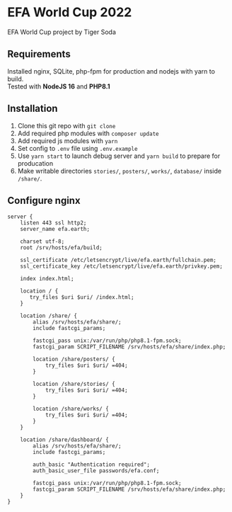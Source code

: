 # EFA World Cup 2022
EFA World Cup project by Tiger Soda

## Requirements
Installed nginx, SQLite, php-fpm for production and nodejs with yarn to build.  
Tested with **NodeJS 16** and **PHP8.1**

## Installation
1. Clone this git repo with `git clone`
2. Add required php modules with `composer update`
3. Add required js modules with `yarn`
4. Set config to `.env` file using `.env.example`
5. Use `yarn start` to launch debug server and `yarn build` to prepare for producation
6. Make writable directories `stories/`, `posters/`, `works/`, `database/` inside `/share/`.

## Configure nginx
```nginx
server {
    listen 443 ssl http2;
    server_name efa.earth;

    charset utf-8;
    root /srv/hosts/efa/build;

    ssl_certificate /etc/letsencrypt/live/efa.earth/fullchain.pem;
    ssl_certificate_key /etc/letsencrypt/live/efa.earth/privkey.pem;

    index index.html;

    location / {
       try_files $uri $uri/ /index.html;
    }

    location /share/ {
        alias /srv/hosts/efa/share/;
        include fastcgi_params;

        fastcgi_pass unix:/var/run/php/php8.1-fpm.sock;
        fastcgi_param SCRIPT_FILENAME /srv/hosts/efa/share/index.php;

        location /share/posters/ {
            try_files $uri $uri/ =404;
        }

        location /share/stories/ {
            try_files $uri $uri/ =404;
        }

        location /share/works/ {
            try_files $uri $uri/ =404;
        }
    }

    location /share/dashboard/ {
        alias /srv/hosts/efa/share/;
        include fastcgi_params;

        auth_basic "Authentication required";
        auth_basic_user_file passwords/efa.conf;

        fastcgi_pass unix:/var/run/php/php8.1-fpm.sock;
        fastcgi_param SCRIPT_FILENAME /srv/hosts/efa/share/index.php;
    }
}
```